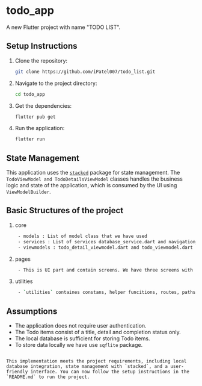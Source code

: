 # todo_app

A new Flutter project with name "TODO LIST".


## Setup Instructions

1. Clone the repository:
   ```bash
   git clone https://github.com/iPatel007/todo_list.git
   ```
2. Navigate to the project directory:
   ```bash
   cd todo_app
   ```
3. Get the dependencies:
   ```bash
   flutter pub get
   ```
4. Run the application:
   ```bash
   flutter run
   ```

## State Management

This application uses the [`stacked`](https://pub.dev/packages/stacked) package for state management. The `TodoViewModel and TodoDetailsViewModel` classes handles the business logic and state of the application, which is consumed by the UI using `ViewModelBuilder`.

## Basic Structures of the project

1. core 
   ```bash
    - models : List of model class that we have used
    - services : List of services database_service.dart and navigation_servcie.dart
    - viewmodels : todo_detail_viewmodel.dart and todo_viewmodel.dart (contain business logic of the app)
   ```
2. pages
   ```bash
    - This is UI part and contain screens. We have three screens with name Splash, Todo List and Todod Details
   ```

3. utilities
   ```bash
    - `utilities` containes constans, helper funcitions, routes, paths, themes and etc
   ```

## Assumptions

- The application does not require user authentication.
- The Todo items consist of a title, detail and completion status only.
- The local database is sufficient for storing Todo items.
- To store data locally we have use `sqflite` package.
```

This implementation meets the project requirements, including local database integration, state management with `stacked`, and a user-friendly interface. You can now follow the setup instructions in the `README.md` to run the project.
